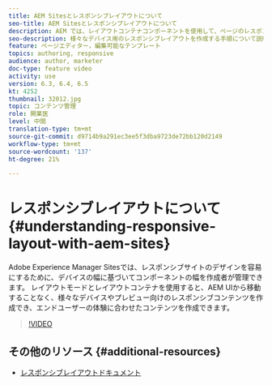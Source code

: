 ```yaml
---
title: AEM Sitesとレスポンシブレイアウトについて
seo-title: AEM Sitesとレスポンシブレイアウトについて
description: AEM では、レイアウトコンテナコンポーネントを使用して、ページのレスポンシブレイアウトを作成できます。レスポンシブレイアウトを使用すると、コンテンツ作成者はAEM内で様々なデバイスやプレビューのエンドユーザーエクスペリエンス向けのレスポンシブコンテンツを作成できます。
seo-description: 様々なデバイス用のレスポンシブレイアウトを作成する手順について説明します。
feature: ページエディター，編集可能なテンプレート
topics: authoring, responsive
audience: author, marketer
doc-type: feature video
activity: use
version: 6.3, 6.4, 6.5
kt: 4252
thumbnail: 32012.jpg
topic: コンテンツ管理
role: 開業医
level: 中間
translation-type: tm+mt
source-git-commit: d9714b9a291ec3ee5f3dba9723de72bb120d2149
workflow-type: tm+mt
source-wordcount: '137'
ht-degree: 21%

---
```



# レスポンシブレイアウトについて{#understanding-responsive-layout-with-aem-sites}

Adobe Experience Manager Sitesでは、レスポンシブサイトのデザインを容易にするために、デバイスの幅に基づいてコンポーネントの幅を作成者が管理できます。 レイアウトモードとレイアウトコンテナを使用すると、AEM UIから移動することなく、様々なデバイスやプレビュー向けのレスポンシブコンテンツを作成でき、エンドユーザーの体験に合わせたコンテンツを作成できます。

>[!VIDEO](https://video.tv.adobe.com/v/32012?quality=12&learn=on)

## その他のリソース {#additional-resources}

* [レスポンシブレイアウトドキュメント](https://docs.adobe.com/content/help/ja-JP/experience-manager-65/authoring/siteandpage/responsive-layout.html)
